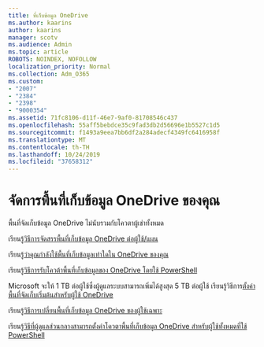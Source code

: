 ```yaml
---
title: ที่เก็บข้อมูล OneDrive
ms.author: kaarins
author: kaarins
manager: scotv
ms.audience: Admin
ms.topic: article
ROBOTS: NOINDEX, NOFOLLOW
localization_priority: Normal
ms.collection: Adm_O365
ms.custom:
- "2007"
- "2384"
- "2398"
- "9000354"
ms.assetid: 71fc8106-d11f-46e7-9af0-81708546c437
ms.openlocfilehash: 55aff5bebdce35c9fad3db2d56696e1b5527c1d5
ms.sourcegitcommit: f1493a9eea7bb6df2a284adecf4349fc6416958f
ms.translationtype: MT
ms.contentlocale: th-TH
ms.lasthandoff: 10/24/2019
ms.locfileid: "37658312"
---
```

# <a name="manage-your-onedrive-storage"></a>จัดการพื้นที่เก็บข้อมูล OneDrive ของคุณ

พื้นที่จัดเก็บข้อมูล OneDrive ไม่นับรวมกับโควตาผู้เช่าทั้งหมด 

เรียนรู้[วิธีการจัดสรรพื้นที่เก็บข้อมูล OneDrive ต่อผู้ใช้/แผน](https://docs.microsoft.com/office365/servicedescriptions/onedrive-for-business-service-description?redirectedfrom=MSDN#storage-space-per-user)

เรียนรู้[ว่าคุณกำลังใช้พื้นที่เก็บข้อมูลเท่าใดใน OneDrive ของคุณ](https://support.office.com/article/manage-your-onedrive-for-business-storage-31519161-059c-4764-b6f8-f5cd29f7fe68)

เรียนรู้[วิธีการรับโควต้าพื้นที่เก็บข้อมูลของ OneDrive โดยใช้ PowerShell](https://gallery.technet.microsoft.com/scriptcenter/OneDrive-for-Business-0cb45614)

Microsoft จะให้ 1 TB ต่อผู้ใช้ซึ่งผู้ดูแลระบบสามารถเพิ่มได้สูงสุด 5 TB ต่อผู้ใช้ เรียนรู้วิธีการ[ตั้งค่าพื้นที่จัดเก็บเริ่มต้นสำหรับผู้ใช้ OneDrive](https://docs.microsoft.com/onedrive/set-default-storage-space)

เรียนรู้[วิธีการเปลี่ยนพื้นที่เก็บข้อมูล OneDrive ของผู้ใช้เฉพาะ](https://docs.microsoft.com/onedrive/change-user-storage)

เรียนรู้[วิธีที่ผู้ดูแลส่วนกลางสามารถตั้งค่าโควตาพื้นที่เก็บข้อมูล OneDrive สำหรับผู้ใช้ทั้งหมดที่ใช้ PowerShell](https://gallery.technet.microsoft.com/office/How-to-set-OneDrive-for-8b61365b)
  